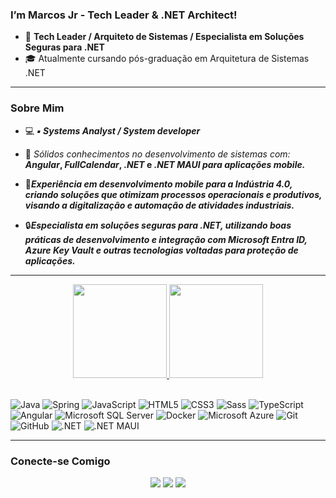 ### I’m Marcos Jr - Tech Leader & .NET Architect!  

- 💼 **Tech Leader / Arquiteto de Sistemas / Especialista em Soluções Seguras para .NET**
- 🎓 Atualmente cursando pós-graduação em Arquitetura de Sistemas .NET

---

### Sobre Mim

- 💻 <strong>*▪️ Systems Analyst / System developer*</strong>
- 📌 *Sólidos conhecimentos no desenvolvimento de sistemas com:* <strong>*Angular*, *FullCalendar*, *.NET* e *.NET MAUI para aplicações mobile.*</strong>

- 📱<strong>*Experiência em desenvolvimento mobile para a Indústria 4.0, criando soluções que otimizam processos operacionais e produtivos, visando a digitalização e automação de atividades industriais.*</strong>

- 🔒<strong>*Especialista em soluções seguras para .NET, utilizando boas práticas de desenvolvimento e integração com Microsoft Entra ID, Azure Key Vault e outras tecnologias voltadas para proteção de aplicações.*</strong>


---

<div align="center">
  <a href="https://github.com/markos-jr">
    <img height="150em" src="https://github-readme-stats.vercel.app/api?username=markos-jr&show_icons=true&theme=dark&include_all_commits=true&count_private=true"/>
    <img height="150em" src="https://github-readme-stats.vercel.app/api/top-langs/?username=markos-jr&layout=compact&langs_count=7&theme=dark"/>
  </a>
</div>

<div style="display: inline_block"><br>

![Java](https://img.shields.io/badge/-Java-007396?style=flat-square&logo=java)
![Spring](https://img.shields.io/badge/-Spring-6DB33F?style=flat-square&logo=spring&logoColor=white)
![JavaScript](https://img.shields.io/badge/-JavaScript-black?style=flat-square&logo=javascript)
![HTML5](https://img.shields.io/badge/-HTML5-E34F26?style=flat-square&logo=html5&logoColor=white)
![CSS3](https://img.shields.io/badge/-CSS3-1572B6?style=flat-square&logo=css3)
![Sass](https://img.shields.io/badge/-Sass-CC6699?style=flat-square&logo=sass&logoColor=white)
![TypeScript](https://img.shields.io/badge/-TypeScript-007ACC?style=flat-square&logo=typescript&logoColor=white)
![Angular](https://img.shields.io/badge/-Angular-DD0031?style=flat-square&logo=angular)
![Microsoft SQL Server](https://img.shields.io/badge/-SQL%20Server-CC2927?style=flat-square&logo=microsoft-sql-server&logoColor=white)
![Docker](https://img.shields.io/badge/-Docker-2496ED?style=flat-square&logo=docker&logoColor=white)
![Microsoft Azure](https://img.shields.io/badge/Microsoft%20Azure-0089D6?style=flat-square&logo=microsoft-azure&logoColor=white)
![Git](https://img.shields.io/badge/-Git-black?style=flat-square&logo=git)
![GitHub](https://img.shields.io/badge/-GitHub-181717?style=flat-square&logo=github)
![.NET](https://img.shields.io/badge/-.NET-blue)
![.NET MAUI](https://img.shields.io/badge/-.NET%20MAUI-blueviolet)

</div>

---

### Conecte-se Comigo

<div align="center"> 
  <a href="https://instagram.com/omarkosjr" target="_blank"><img src="https://img.shields.io/badge/-Instagram-%23E4405F?style=for-the-badge&logo=instagram&logoColor=white" target="_blank"></a>
  <a href="mailto:markos-jr@outlook.com"><img src="https://img.shields.io/badge/Microsoft_Outlook-0078D4?style=for-the-badge&logo=microsoft-outlook&logoColor=white" target="_blank"></a>
  <a href="https://twitter.com/omarkosjr" target="_blank"><img src="https://img.shields.io/badge/Twitter-1DA1F2?style=for-the-badge&logo=twitter&logoColor=white" target="_blank"></a>
</div>
